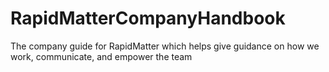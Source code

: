 # RapidMatterCompanyHandbook
The company guide for RapidMatter which helps give guidance on how we work, communicate, and empower the team
